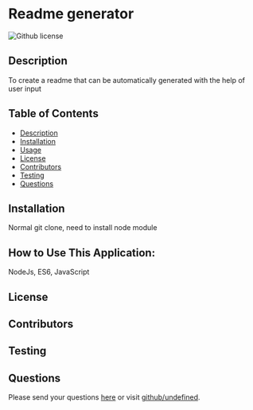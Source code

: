 # Readme generator
![Github license](https://img.shields.io/badge/license--blue.svg) 
## Description
To create a readme that can be automatically generated with the help of user input
## Table of Contents
* [Description](#description)
* [Installation](#installation)
* [Usage](#HowtoUseThisApplication)
* [License](#license)
* [Contributors](#contributors)
* [Testing](#test)
* [Questions](#questions)
## Installation
Normal git clone, need to install node module 
## How to Use This Application:
NodeJs, ES6, JavaScript
## License

## Contributors

## Testing

## Questions
Please send your questions [here](mailto:undefined?subject=[GitHub]%20Dev%20Connect) or visit [github/undefined](https://github.com/undefined).
